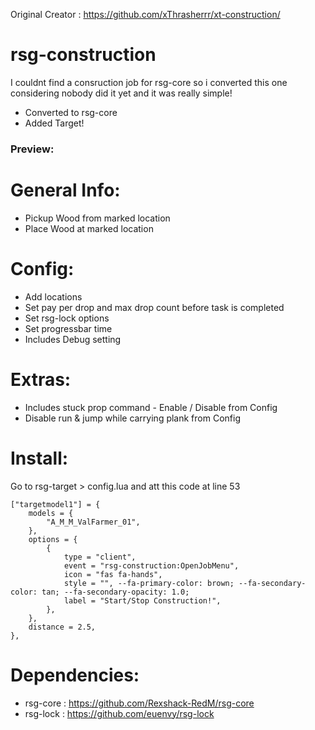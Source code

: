 Original Creator : https://github.com/xThrasherrr/xt-construction/

# rsg-construction
I couldnt find a consruction job for rsg-core so i converted this one considering nobody did it yet and it was really simple!

- Converted to rsg-core
- Added Target!

### Preview: 

# General Info:
- Pickup Wood from marked location
- Place Wood at marked location

# Config:
- Add locations
- Set pay per drop and max drop count before task is completed
- Set rsg-lock options
- Set progressbar time
- Includes Debug setting

# Extras:
- Includes stuck prop command - Enable / Disable from Config
- Disable run & jump while carrying plank from Config

# Install:

Go to rsg-target > config.lua and att this code at line 53

    ["targetmodel1"] = {
        models = {
            "A_M_M_ValFarmer_01",
        },
        options = {
            {
                type = "client",
                event = "rsg-construction:OpenJobMenu",
                icon = "fas fa-hands",
                style = "", --fa-primary-color: brown; --fa-secondary-color: tan; --fa-secondary-opacity: 1.0;
                label = "Start/Stop Construction!",
            },
        },
        distance = 2.5,
    },

# Dependencies:
- rsg-core : https://github.com/Rexshack-RedM/rsg-core
- rsg-lock : https://github.com/euenvy/rsg-lock


